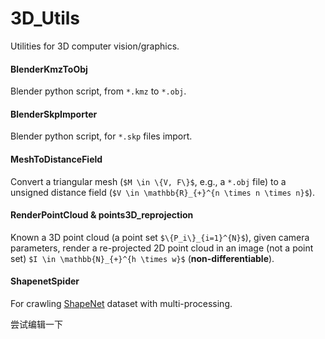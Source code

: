 # 3D_Utils
Utilities for 3D computer vision/graphics.

#### BlenderKmzToObj  
Blender python script, from `*.kmz` to `*.obj`.

#### BlenderSkpImporter
Blender python script, for `*.skp` files import.

#### MeshToDistanceField
Convert a triangular mesh (`$M \in \{V, F\}$`, e.g., a `*.obj` file) to a unsigned distance field (`$V \in \mathbb{R}_{+}^{n \times n \times n}$`).

#### RenderPointCloud & points3D_reprojection
Known a 3D point cloud (a point set `$\{P_i\}_{i=1}^{N}$`), given camera parameters, render a re-projected 2D point cloud in an image (not a point set) `$I \in \mathbb{N}_{+}^{h \times w}$` (**non-differentiable**).

#### ShapenetSpider
For crawling [ShapeNet](https://www.shapenet.org) dataset with multi-processing.


尝试编辑一下
